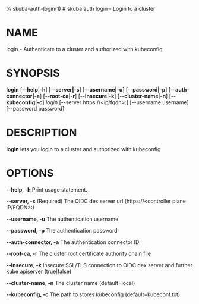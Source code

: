 % skuba-auth-login(1) # skuba auth login - Login to a cluster

# NAME
login - Authenticate to a cluster and authorized with kubeconfig 

# SYNOPSIS
**login**
[**--help**|**-h**] [**--server|-s**] [**--username|-u**]
[**--password|-p**] [**--auth-connector|-a**] [**--root-ca**|**-r**]
[**--insecure**|**-k**] [**--cluster-name**|**-n**] [**--kubeconfig**|**-c**]
*login* [--server https://<ip/fqdn>:<port>] [--username username] [--password password]

# DESCRIPTION
**login** lets you login to a cluster and authorized with kubeconfig

# OPTIONS

**--help, -h**
  Print usage statement.

**--server, -s**
  (Required) The OIDC dex server url (https://<controller plane IP/FQDN>:<port>)

**--username, -u**
  The authentication username

**--password, -p**
  The authentication password

**--auth-connector, -a**
  The authentication connector ID

**--root-ca, -r**
  The cluster root certificate authority chain file

**--insecure, -k**
  Insecure SSL/TLS connection to OIDC dex server and further kube apiserver (true|false)

**--cluster-name, -n**
  The cluster name (default=local)

**--kubeconfig, -c**
  The path to stores kubeconfig (default=kubeconf.txt)

